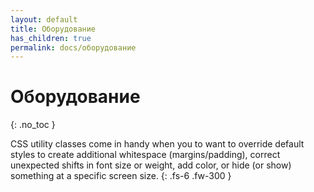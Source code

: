```yaml
---
layout: default
title: Оборудование
has_children: true
permalink: docs/оборудование
---
```


# Оборудование
{: .no_toc }

CSS utility classes come in handy when you to want to override default styles to create additional whitespace (margins/padding), correct unexpected shifts in font size or weight, add color, or hide (or show) something at a specific screen size.
{: .fs-6 .fw-300 }
